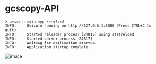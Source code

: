 # gcscopy-API

```
❯ uvicorn main:app --reload
INFO:     Uvicorn running on http://127.0.0.1:8000 (Press CTRL+C to quit)
INFO:     Started reloader process [24815] using statreload
INFO:     Started server process [24817]
INFO:     Waiting for application startup.
INFO:     Application startup complete.

```

![image](https://user-images.githubusercontent.com/5571330/121816794-8afcdf00-cc75-11eb-8d7e-18e9d228ad12.png)



